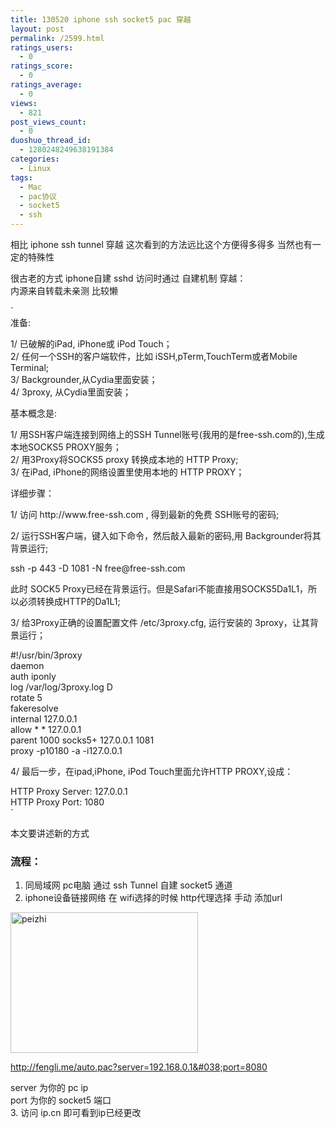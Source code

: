 ```yaml
---
title: 130520 iphone ssh socket5 pac 穿越
layout: post
permalink: /2599.html
ratings_users:
  - 0
ratings_score:
  - 0
ratings_average:
  - 0
views:
  - 821
post_views_count:
  - 0
duoshuo_thread_id:
  - 1280248249638191384
categories:
  - Linux
tags:
  - Mac
  - pac协议
  - socket5
  - ssh
---
```

相比 iphone ssh tunnel 穿越 这次看到的方法远比这个方便得多得多 当然也有一定的特殊性

很古老的方式 iphone自建 sshd 访问时通过 自建机制 穿越：  
内源来自转载未亲测 比较懒

`<br />
准备:</p>
<p>1/ 已破解的iPad, iPhone或 iPod Touch；<br />
2/ 任何一个SSH的客户端软件，比如 iSSH,pTerm,TouchTerm或者Mobile Terminal;<br />
3/ Backgrounder,从Cydia里面安装；<br />
4/ 3proxy, 从Cydia里面安装；</p>
<p>基本概念是:</p>
<p>1/ 用SSH客户端连接到网络上的SSH Tunnel账号(我用的是free-ssh.com的),生成本地SOCKS5 PROXY服务；<br />
2/ 用3Proxy将SOCKS5 proxy 转换成本地的 HTTP Proxy;<br />
3/ 在iPad, iPhone的网络设置里使用本地的 HTTP PROXY；</p>
<p>详细步骤：</p>
<p>1/ 访问 http://www.free-ssh.com , 得到最新的免费 SSH账号的密码;</p>
<p>2/ 运行SSH客户端，键入如下命令，然后敲入最新的密码,用 Backgrounder将其背景运行;</p>
<p>   ssh -p 443 -D 1081 -N free@free-ssh.com</p>
<p>   此时 SOCK5 Proxy已经在背景运行。但是Safari不能直接用SOCKS5Da1L1，所以必须转换成HTTP的Da1L1;</p>
<p>3/ 给3Proxy正确的设置配置文件 /etc/3proxy.cfg, 运行安装的 3proxy，让其背景运行；</p>
<p>   #!/usr/bin/3proxy<br />
   daemon<br />
   auth iponly<br />
   log /var/log/3proxy.log D<br />
   rotate 5<br />
   fakeresolve<br />
   internal 127.0.0.1<br />
   allow * * 127.0.0.1<br />
   parent 1000 socks5+ 127.0.0.1 1081<br />
   proxy -p10180 -a -i127.0.0.1</p>
<p>4/ 最后一步，在ipad,iPhone, iPod Touch里面允许HTTP PROXY,设成：</p>
<p>   HTTP Proxy Server: 127.0.0.1<br />
   HTTP Proxy Port:  1080<br />
`

本文要讲述新的方式

### 流程：

1. 同局域网 pc电脑 通过 ssh Tunnel 自建 socket5 通道  
2. iphone设备链接网络 在 wifi选择的时候 http代理选择 手动 添加url

[<img src="http://pic.80aj.com/2013/05/peizhi-300x225.png" alt="peizhi" width="300" height="225" class="aligncenter size-medium<br />
wp-image-2600" />][1]

http://fengli.me/auto.pac?server=192.168.0.1&#038;port=8080

server 为你的 pc ip  
port 为你的 socket5 端口  
3. 访问 ip.cn 即可看到ip已经更改

 [1]: http://pic.80aj.com/2013/05/peizhi.png